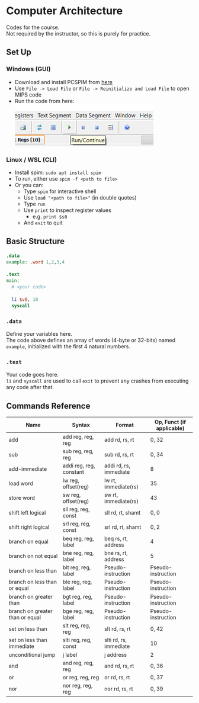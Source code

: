 # Computer Architecture

Codes for the course. <br>
Not required by the instructor, so this is purely for practice.

## Set Up

### Windows (GUI)

- Download and install PCSPIM from <a href="https://sourceforge.net/projects/spimsimulator/files/latest/download">here</a>
- Use `File -> Load File` or `File -> Reinitialize and Load File` to open MIPS code
- Run the code from here: <br> ![click green arrow to run code](readme_img/run_code.png)

### Linux / WSL (CLI)

- Install spim: `sudo apt install spim`
- To run, either use `spim -f <path to file>`
- Or you can:
  - Type `spim` for interactive shell
  - Use `load "<path to file>"` (in double quotes)
  - Type `run`
  - Use `print` to inspect register values
    - e.g. `print $s0`
  - And `exit` to quit

## Basic Structure

```mips
.data
example: .word 1,2,3,4

.text
main:
  # <your code>

  li $v0, 10
  syscall
```

### `.data`

Define your variables here. <br>
The code above defines an array of words (4-byte or 32-bits) named `example`, initialized with the first 4 natural numbers.

### `.text`

Your code goes here. <br>
`li` and `syscall` are used to call `exit` to prevent any crashes from executing any code after that.

## Commands Reference


<table>
  <thead>
    <tr>
      <th>Name</th>
      <th>Syntax</th>
      <th>Format</th>
      <th>Op, Funct (if applicable)</th>
    </tr>
  </thead>
  <tbody>
      <tr>
        <td>add</td>
        <td>add reg, reg, reg</td>
        <td>add rd, rs, rt</td>
        <td>0, 32</td>
      </tr>
      <tr>
        <td>sub</td>
        <td>sub reg, reg, reg</td>
        <td>sub rd, rs, rt</td>
        <td>0, 34</td>
      </tr>
      <tr>
        <td>add-immediate</td>
        <td>addi reg, reg, constant</td>
        <td>addi rd, rs, immediate</td>
        <td>8</td>
      </tr>
      <tr>
        <td>load word</td>
        <td>lw reg, offset(reg)</td>
        <td>lw rt, immediate(rs)</td>
        <td>35</td>
      </tr>
      <tr>
        <td>store word</td>
        <td>sw reg, offset(reg)</td>
        <td>sw rt, immediate(rs)</td>
        <td>43</td>
      </tr>
      <tr>
        <td>shift left logical</td>
        <td>sll reg, reg, const</td>
        <td>sll rd, rt, shamt</td>
        <td>0, 0</td>
      </tr>
      <tr>
        <td>shift right logical</td>
        <td>srl reg, reg, const</td>
        <td>srl rd, rt, shamt</td>
        <td>0, 2</td>
      </tr>
      <tr>
        <td>branch on equal</td>
        <td>beq reg, reg, label</td>
        <td>beq rs, rt, address</td>
        <td>4</td>
      </tr>
      <tr>
        <td>branch on not equal</td>
        <td>bne reg, reg, label</td>
        <td>bne rs, rt, address</td>
        <td>5</td>
      </tr>
      <tr>
        <td>branch on less than</td>
        <td>blt reg, reg, label</td>
        <td>Pseudo-instruction</td>
        <td>Pseudo-instruction</td>
      </tr>
      <tr>
        <td>branch on less than or equal</td>
        <td>ble reg, reg, label</td>
        <td>Pseudo-instruction</td>
        <td>Pseudo-instruction</td>
      </tr>
      <tr>
        <td>branch on greater than</td>
        <td>bgt reg, reg, label</td>
        <td>Pseudo-instruction</td>
        <td>Pseudo-instruction</td>
      </tr>
      <tr>
        <td>branch on greater than or equal</td>
        <td>bge reg, reg, label</td>
        <td>Pseudo-instruction</td>
        <td>Pseudo-instruction</td>
      </tr>
      <tr>
        <td>set on less than</td>
        <td>slt reg, reg, reg</td>
        <td>slt rd, rs, rt</td>
        <td>0, 42</td>
      </tr>
      <tr>
        <td>set on less than immediate</td>
        <td>slti reg, reg, const</td>
        <td>slti rd, rs, immediate</td>
        <td>10</td>
      </tr>
      <tr>
        <td>unconditional jump</td>
        <td>j label</td>
        <td>j address</td>
        <td>2</td>
      </tr>
      <tr>
        <td>and</td>
        <td>and reg, reg, reg</td>
        <td>and rd, rs, rt</td>
        <td>0, 36</td>
      </tr>
      <tr>
        <td>or</td>
        <td>or reg, reg, reg</td>
        <td>or rd, rs, rt</td>
        <td>0, 37</td>
      </tr>
      <tr>
        <td>nor</td>
        <td>nor reg, reg, reg</td>
        <td>nor rd, rs, rt</td>
        <td>0, 39</td>
      </tr>
  </tbody>
</table>
